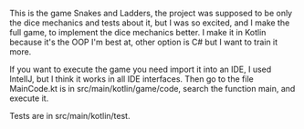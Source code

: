 This is the game Snakes and Ladders, the project was supposed to be only the dice mechanics and tests about it, but I was so excited, and I make the full game, to implement the dice mechanics better.
I make it in Kotlin because it's the OOP I'm best at, other option is C# but I want to train it more.


If you want to execute the game you need import it into an IDE, I used IntelIJ, but I think it works in all IDE interfaces. Then go to the file MainCode.kt is in src/main/kotlin/game/code, search the function main, and execute it.

Tests are in src/main/kotlin/test.